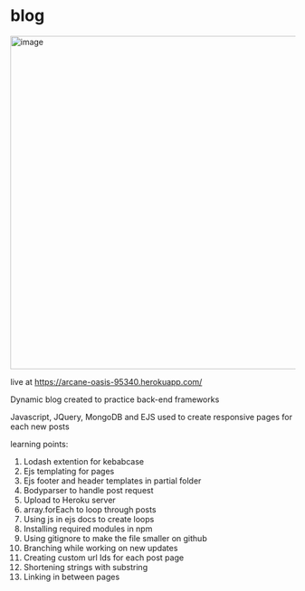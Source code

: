 # blog
<img width="590" alt="image" src="https://user-images.githubusercontent.com/79681149/193173886-97361ceb-33be-4afc-aa8b-a979d172728f.png">

live at https://arcane-oasis-95340.herokuapp.com/

Dynamic blog created to practice back-end frameworks

Javascript, JQuery, MongoDB and EJS used to create responsive pages for each new posts

learning points:
1. Lodash extention for kebabcase
2. Ejs templating for pages
3. Ejs footer and header templates in partial folder
4. Bodyparser to handle post request
5. Upload to Heroku server
6. array.forEach to loop through posts
7. Using js in ejs docs to create loops
8. Installing required modules in npm
9. Using gitignore to make the file smaller on github
10. Branching while working on new updates
11. Creating custom url Ids for each post page
12. Shortening strings with substring
13. Linking in between pages
